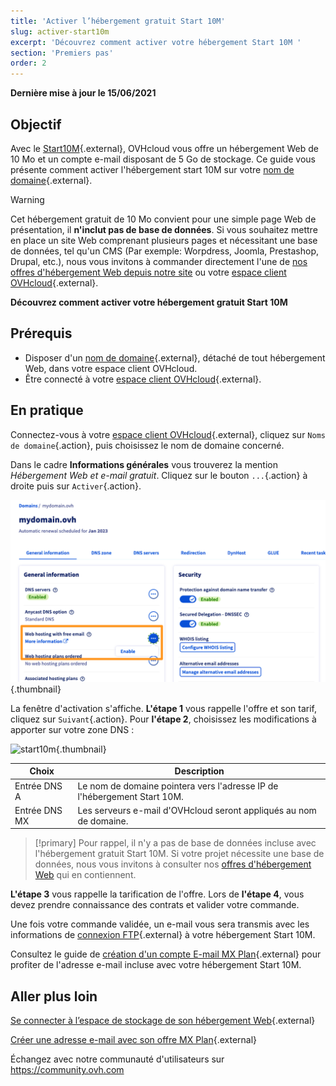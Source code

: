 ```yaml
---
title: 'Activer l’hébergement gratuit Start 10M'
slug: activer-start10m
excerpt: 'Découvrez comment activer votre hébergement Start 10M '
section: 'Premiers pas'
order: 2
---
```


**Dernière mise à jour le 15/06/2021**

## Objectif

Avec le [Start10M](https://www.ovhcloud.com/fr/domains/free-web-hosting/){.external}, OVHcloud vous offre un hébergement Web de 10 Mo et un compte e-mail disposant de 5 Go de stockage. Ce guide vous présente comment activer l'hébergement start 10M sur votre [nom de domaine](https://www.ovhcloud.com/fr/domains/){.external}.

> [!warning]
> Cet hébergement gratuit de 10 Mo convient pour une simple page Web de présentation, il **n'inclut pas de base de données**. Si vous souhaitez mettre en place un site Web comprenant plusieurs pages et nécessitant une base de données, tel qu'un CMS (Par exemple: Worpdress, Joomla, Prestashop, Drupal, etc.), nous vous invitons à commander directement l'une de [nos offres d'hébergement Web depuis notre site](https://www.ovhcloud.com/fr/web-hosting/) ou votre [espace client OVHcloud](https://www.ovh.com/auth/?action=gotomanager&from=https://www.ovh.com/fr/&ovhSubsidiary=fr){.external}.

**Découvrez comment activer votre hébergement gratuit Start 10M**

## Prérequis

- Disposer d'un [nom de domaine](https://www.ovhcloud.com/fr/domains/){.external}, détaché de tout hébergement Web, dans votre espace client OVHcloud.
- Être connecté à votre [espace client OVHcloud](https://www.ovh.com/auth/?action=gotomanager&from=https://www.ovh.com/fr/&ovhSubsidiary=fr){.external}.

## En pratique

Connectez-vous à votre [espace client OVHcloud](https://www.ovh.com/auth/?action=gotomanager&from=https://www.ovh.com/fr/&ovhSubsidiary=fr){.external}, cliquez sur `Noms de domaine`{.action}, puis choisissez le nom de domaine concerné.

Dans le cadre **Informations générales** vous trouverez la mention *Hébergement Web et e-mail gratuit*. Cliquez sur le bouton `...`{.action} à droite puis sur `Activer`{.action}.

![start10m](images/start10m-step1-01.png){.thumbnail}

La fenêtre d'activation s'affiche. **L'étape 1** vous rappelle l'offre et son tarif, cliquez sur `Suivant`{.action}. Pour **l'étape 2**, choisissez les modifications à apporter sur votre zone DNS :

![start10m](images/start10m-step1-02.png){.thumbnail}

| Choix                                       	| Description                                                                                                               								|
|--------------------------------------------	|-----------------------------------------------------------------------------------------------------------------------------------------------------------|
| Entrée DNS A                         	| Le nom de domaine pointera vers l'adresse IP de l'hébergement Start 10M.                                               								|
| Entrée DNS MX 	| Les serveurs e-mail d'OVHcloud seront appliqués au nom de domaine. 	|

> [!primary]
> Pour rappel, il n'y a pas de base de données incluse avec l'hébergement gratuit Start 10M. Si votre projet nécessite une base de données, nous vous invitons à consulter nos [offres d'hébergement Web](https://www.ovhcloud.com/fr/web-hosting/) qui en contiennent.

**L'étape 3** vous rappelle la tarification de l'offre. Lors de **l'étape 4**, vous devez prendre connaissance des contrats et valider votre commande.

Une fois votre commande validée, un e-mail vous sera transmis avec les informations de [connexion FTP](https://docs.ovh.com/fr/hosting/connexion-espace-stockage-ftp-hebergement-web/){.external} à votre hébergement Start 10M.

Consultez le guide de [création d'un compte E-mail MX Plan](https://docs.ovh.com/fr/emails/creation-dune-adresse-e-mail/){.external} pour profiter de l'adresse e-mail incluse avec votre hébergement Start 10M.

## Aller plus loin

[Se connecter à l’espace de stockage de son hébergement Web](https://docs.ovh.com/fr/hosting/connexion-espace-stockage-ftp-hebergement-web/){.external}

[Créer une adresse e-mail avec son offre MX Plan](https://docs.ovh.com/fr/emails/creation-dune-adresse-e-mail/){.external}

Échangez avec notre communauté d'utilisateurs sur <https://community.ovh.com>
